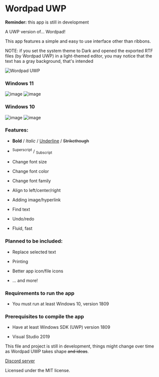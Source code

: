 # Wordpad UWP
**Reminder:** this app is still in development

A UWP version of... Wordpad!

This app features a simple and easy to use interface other than ribbons.

NOTE: if you set the system theme to Dark and opened the exported RTF files (by Wordpad UWP) in a light-themed editor, you may notice that the text has a gray background, that's intended

![Wordpad UWP](https://user-images.githubusercontent.com/81253203/134414755-894fcb4c-cac1-4edb-af92-4be47a342177.png)

### Windows 11
![image](https://user-images.githubusercontent.com/81253203/135627983-c9b242ba-ad76-4134-8ed6-a57e3b477390.png)
![image](https://user-images.githubusercontent.com/81253203/135628613-bc40ed7d-bc5d-4c30-811a-57578f2a18d3.png)

### Windows 10
![image](https://user-images.githubusercontent.com/81253203/133136254-4df31e72-2f6e-4a3c-8d29-5d0806003bd5.png)
![image](https://user-images.githubusercontent.com/81253203/133136586-65c15c90-9469-485e-b845-9579472aaced.png)

### **Features:**

  - **Bold** / *Italic* / <ins>Underline</ins> / ~~Strikethough~~
  
  - <sup>Superscript</sup> / <sub>Subscript</sub>
  
  - Change font size
  
  - Change font color
  
  - Change font family
  
  - Align to left/center/right
  
  - Adding image/hyperlink
  
  - Find text
  
  - Undo/redo
  
  - Fluid, fast
  
### **Planned to be included:**

  - Replace selected text
  
  - Printing
  
  - Better app icon/file icons
  
  - ... and more!

### **Requirements to run the app**

  - You must run at least Windows 10, version 1809
  
### **Prerequisites to compile the app**

  - Have at least Windows SDK (UWP) version 1809
  
  - Visual Studio 2019
  
This file and project is still in development, things might change over time as Wordpad UWP takes shape ~~and ideas~~.

[Discord server](https://discord.gg/KBRdf2J4xR)

Licensed under the MIT license.
